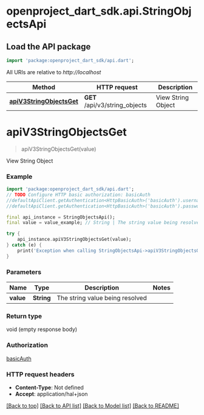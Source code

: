 # openproject_dart_sdk.api.StringObjectsApi

## Load the API package
```dart
import 'package:openproject_dart_sdk/api.dart';
```

All URIs are relative to *http://localhost*

Method | HTTP request | Description
------------- | ------------- | -------------
[**apiV3StringObjectsGet**](StringObjectsApi.md#apiV3StringObjectsGet) | **GET** /api/v3/string_objects | View String Object


# **apiV3StringObjectsGet**
> apiV3StringObjectsGet(value)

View String Object

### Example 
```dart
import 'package:openproject_dart_sdk/api.dart';
// TODO Configure HTTP basic authorization: basicAuth
//defaultApiClient.getAuthentication<HttpBasicAuth>('basicAuth').username = 'YOUR_USERNAME'
//defaultApiClient.getAuthentication<HttpBasicAuth>('basicAuth').password = 'YOUR_PASSWORD';

final api_instance = StringObjectsApi();
final value = value_example; // String | The string value being resolved

try { 
    api_instance.apiV3StringObjectsGet(value);
} catch (e) {
    print('Exception when calling StringObjectsApi->apiV3StringObjectsGet: $e\n');
}
```

### Parameters

Name | Type | Description  | Notes
------------- | ------------- | ------------- | -------------
 **value** | **String**| The string value being resolved | 

### Return type

void (empty response body)

### Authorization

[basicAuth](../README.md#basicAuth)

### HTTP request headers

 - **Content-Type**: Not defined
 - **Accept**: application/hal+json

[[Back to top]](#) [[Back to API list]](../README.md#documentation-for-api-endpoints) [[Back to Model list]](../README.md#documentation-for-models) [[Back to README]](../README.md)

